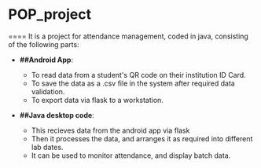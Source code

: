 # POP_project
====
It is a project for attendance management, coded in java, consisting of the following parts:

- **##Android App**:
    - To read data from a student's QR code on their institution ID Card.
    - To save the data as a .csv file in the system after required data validation.
    - To export data via flask to a workstation.
    
- **##Java desktop code**:
    - This recieves data from the android app via flask
    - Then it processes the data, and arranges it as required into different lab dates.
    - It can be used to monitor attendance, and display batch data.
